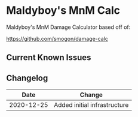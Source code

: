 # Maldyboy's MnM Calc

Maldyboy's MnM Damage Calculator based off of:

https://github.com/smogon/damage-calc

## Current Known Issues

## Changelog
|Date|Change|
|----|------|
|2020-12-25|Added initial infrastructure|

